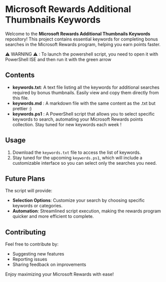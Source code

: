 # Microsoft Rewards Additional Thumbnails Keywords

Welcome to the **Microsoft Rewards Additional Thumbnails Keywords** repository! This project contains essential keywords for completing bonus searches in the Microsoft Rewards program, helping you earn points faster.

⚠ WARNING ⚠ : To launch the powershell script, you need to open it with PowerShell ISE and then run it with the green arrow 

## Contents

- **keywords.txt**: A text file listing all the keywords for additional searches required by bonus thumbnails. Easily view and copy them directly from this file.
- **keywords.md** : A markdown file with the same content as the .txt but prettier :)
- **keywords.ps1** : A PowerShell script that allows you to select specific keywords to search, automating your Microsoft Rewards points collection. Stay tuned for new keywords each week !

## Usage

1. Download the `keywords.txt` file to access the list of keywords.
2. Stay tuned for the upcoming `keywords.ps1`, which will include a customizable interface so you can select only the searches you need.

## Future Plans

The script will provide:
- **Selection Options**: Customize your search by choosing specific keywords or categories.
- **Automation**: Streamlined script execution, making the rewards program quicker and more efficient to complete.

## Contributing

Feel free to contribute by:
- Suggesting new features
- Reporting issues
- Sharing feedback on improvements

Enjoy maximizing your Microsoft Rewards with ease!
